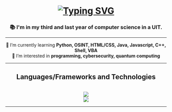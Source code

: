 <h1 align="center">
<a href="https://git.io/typing-svg">
  <img src="https://readme-typing-svg.herokuapp.com?font=Martian+Mono&duration=3000&pause=500&color=AFDFF7&center=true&width=500&height=70&lines=Hi+!+%F0%9F%91%8B;I'm+Rabah+%F0%9F%91%A8%F0%9F%8F%BB%E2%80%8D%F0%9F%92%BB;A+CS+Student+!" alt="Typing SVG" />
</a>
</h1>

<h3 align="center">📚 I'm in my third and last year of computer science in a UIT.</h3>

<hr/>
<div align="center">
 🌱 I’m currently learning <strong>Python, OSINT, HTML/CSS, Java, Javascript, C++, Shell, VBA</strong><br/>
 👀 I’m interested in <strong>programming, cybersecurity, quantum computing</strong>
</div>
<hr/>
 
 <h2 align="center">Languages/Frameworks and Technologies</h2>
 
<br/>

<div align="center">
    <img src="https://skillicons.dev/icons?i=js,html,css,bootstrap,cpp,qt,java,python,postgres" /><br>
     <img src="https://skillicons.dev/icons?i=github,gitlab,powershell,linux,bash,git,vim,azure,postman" /><br>

</div>

<hr />
